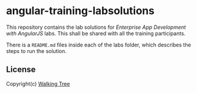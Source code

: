 # angular-training-labsolutions

This repository contains the lab solutions for *Enterprise App Development with AngularJS* labs. This shall be shared with all the training participants.

There is a `README.md` files inside each of the labs folder, which describes the steps to run the solution.

## License

Copyright(c) [Walking Tree](http://walkingtree.in)
